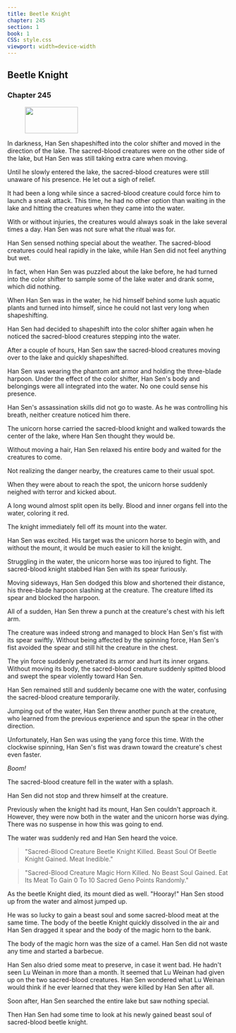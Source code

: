 ```yaml
---
title: Beetle Knight
chapter: 245
section: 1
book: 1
CSS: style.css
viewport: width=device-width
---
```


## Beetle Knight

### Chapter 245

<figure>
	<img src="../Images/gem.gif" alt="" id="gem" width="120" height="60" />
</figure>

In darkness, Han Sen shapeshifted into the color shifter and moved in the direction of the lake. The sacred-blood creatures were on the other side of the lake, but Han Sen was still taking extra care when moving.

Until he slowly entered the lake, the sacred-blood creatures were still unaware of his presence. He let out a sigh of relief.

It had been a long while since a sacred-blood creature could force him to launch a sneak attack. This time, he had no other option than waiting in the lake and hitting the creatures when they came into the water.

With or without injuries, the creatures would always soak in the lake several times a day. Han Sen was not sure what the ritual was for.

Han Sen sensed nothing special about the weather. The sacred-blood creatures could heal rapidly in the lake, while Han Sen did not feel anything but wet.

In fact, when Han Sen was puzzled about the lake before, he had turned into the color shifter to sample some of the lake water and drank some, which did nothing.

When Han Sen was in the water, he hid himself behind some lush aquatic plants and turned into himself, since he could not last very long when shapeshifting.

Han Sen had decided to shapeshift into the color shifter again when he noticed the sacred-blood creatures stepping into the water.

After a couple of hours, Han Sen saw the sacred-blood creatures moving over to the lake and quickly shapeshifted.

Han Sen was wearing the phantom ant armor and holding the three-blade harpoon. Under the effect of the color shifter, Han Sen's body and belongings were all integrated into the water. No one could sense his presence.

Han Sen's assassination skills did not go to waste. As he was controlling his breath, neither creature noticed him there.

The unicorn horse carried the sacred-blood knight and walked towards the center of the lake, where Han Sen thought they would be.

Without moving a hair, Han Sen relaxed his entire body and waited for the creatures to come.

Not realizing the danger nearby, the creatures came to their usual spot.

When they were about to reach the spot, the unicorn horse suddenly neighed with terror and kicked about.

A long wound almost split open its belly. Blood and inner organs fell into the water, coloring it red.

The knight immediately fell off its mount into the water.

Han Sen was excited. His target was the unicorn horse to begin with, and without the mount, it would be much easier to kill the knight.

Struggling in the water, the unicorn horse was too injured to fight. The sacred-blood knight stabbed Han Sen with its spear furiously.

Moving sideways, Han Sen dodged this blow and shortened their distance, his three-blade harpoon slashing at the creature. The creature lifted its spear and blocked the harpoon.

All of a sudden, Han Sen threw a punch at the creature's chest with his left arm.

The creature was indeed strong and managed to block Han Sen's fist with its spear swiftly. Without being affected by the spinning force, Han Sen's fist avoided the spear and still hit the creature in the chest.

The yin force suddenly penetrated its armor and hurt its inner organs. Without moving its body, the sacred-blood creature suddenly spitted blood and swept the spear violently toward Han Sen.

Han Sen remained still and suddenly became one with the water, confusing the sacred-blood creature temporarily.

Jumping out of the water, Han Sen threw another punch at the creature, who learned from the previous experience and spun the spear in the other direction.

Unfortunately, Han Sen was using the yang force this time. With the clockwise spinning, Han Sen's fist was drawn toward the creature's chest even faster.

*Boom!*

The sacred-blood creature fell in the water with a splash.

Han Sen did not stop and threw himself at the creature.

Previously when the knight had its mount, Han Sen couldn't approach it. However, they were now both in the water and the unicorn horse was dying. There was no suspense in how this was going to end.

The water was suddenly red and Han Sen heard the voice.

> "Sacred-Blood Creature Beetle Knight Killed. Beast Soul Of Beetle Knight Gained. Meat Inedible."

> "Sacred-Blood Creature Magic Horn Killed. No Beast Soul Gained. Eat Its Meat To Gain 0 To 10 Sacred Geno Points Randomly."

As the beetle Knight died, its mount died as well. "Hooray!" Han Sen stood up from the water and almost jumped up.

He was so lucky to gain a beast soul and some sacred-blood meat at the same time. The body of the beetle Knight quickly dissolved in the air and Han Sen dragged it spear and the body of the magic horn to the bank.

The body of the magic horn was the size of a camel. Han Sen did not waste any time and started a barbecue.

Han Sen also dried some meat to preserve, in case it went bad. He hadn't seen Lu Weinan in more than a month. It seemed that Lu Weinan had given up on the two sacred-blood creatures. Han Sen wondered what Lu Weinan would think if he ever learned that they were killed by Han Sen after all.

Soon after, Han Sen searched the entire lake but saw nothing special.

Then Han Sen had some time to look at his newly gained beast soul of sacred-blood beetle knight.